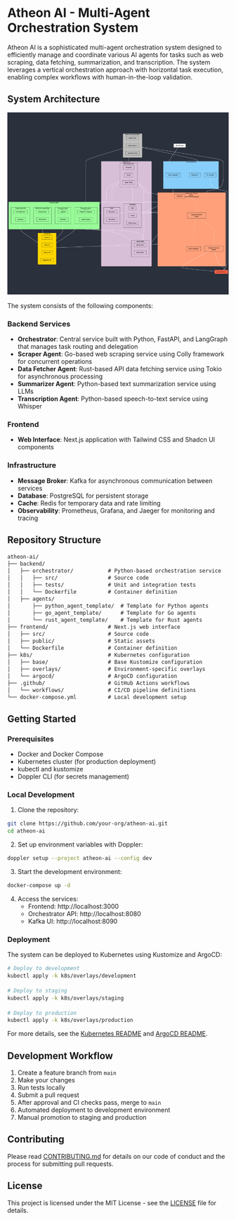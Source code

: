 # Atheon AI - Multi-Agent Orchestration System

Atheon AI is a sophisticated multi-agent orchestration system designed to efficiently manage and coordinate various AI agents for tasks such as web scraping, data fetching, summarization, and transcription. The system leverages a vertical orchestration approach with horizontal task execution, enabling complex workflows with human-in-the-loop validation.

## System Architecture

![Atheon AI Architecture](docs/architecture.png)

The system consists of the following components:

### Backend Services

- **Orchestrator**: Central service built with Python, FastAPI, and LangGraph that manages task routing and delegation
- **Scraper Agent**: Go-based web scraping service using Colly framework for concurrent operations
- **Data Fetcher Agent**: Rust-based API data fetching service using Tokio for asynchronous processing
- **Summarizer Agent**: Python-based text summarization service using LLMs
- **Transcription Agent**: Python-based speech-to-text service using Whisper

### Frontend

- **Web Interface**: Next.js application with Tailwind CSS and Shadcn UI components

### Infrastructure

- **Message Broker**: Kafka for asynchronous communication between services
- **Database**: PostgreSQL for persistent storage
- **Cache**: Redis for temporary data and rate limiting
- **Observability**: Prometheus, Grafana, and Jaeger for monitoring and tracing

## Repository Structure

```
atheon-ai/
├── backend/
│   ├── orchestrator/           # Python-based orchestration service
│   │   ├── src/                # Source code
│   │   ├── tests/              # Unit and integration tests
│   │   └── Dockerfile          # Container definition
│   ├── agents/
│       ├── python_agent_template/  # Template for Python agents
│       ├── go_agent_template/      # Template for Go agents
│       └── rust_agent_template/    # Template for Rust agents
├── frontend/                   # Next.js web interface
│   ├── src/                    # Source code
│   ├── public/                 # Static assets
│   └── Dockerfile              # Container definition
├── k8s/                        # Kubernetes configuration
│   ├── base/                   # Base Kustomize configuration
│   ├── overlays/               # Environment-specific overlays
│   └── argocd/                 # ArgoCD configuration
├── .github/                    # GitHub Actions workflows
│   └── workflows/              # CI/CD pipeline definitions
└── docker-compose.yml          # Local development setup
```

## Getting Started

### Prerequisites

- Docker and Docker Compose
- Kubernetes cluster (for production deployment)
- kubectl and kustomize
- Doppler CLI (for secrets management)

### Local Development

1. Clone the repository:

```bash
git clone https://github.com/your-org/atheon-ai.git
cd atheon-ai
```

2. Set up environment variables with Doppler:

```bash
doppler setup --project atheon-ai --config dev
```

3. Start the development environment:

```bash
docker-compose up -d
```

4. Access the services:
   - Frontend: http://localhost:3000
   - Orchestrator API: http://localhost:8080
   - Kafka UI: http://localhost:8090

### Deployment

The system can be deployed to Kubernetes using Kustomize and ArgoCD:

```bash
# Deploy to development
kubectl apply -k k8s/overlays/development

# Deploy to staging
kubectl apply -k k8s/overlays/staging

# Deploy to production
kubectl apply -k k8s/overlays/production
```

For more details, see the [Kubernetes README](k8s/README.md) and [ArgoCD README](k8s/argocd/README.md).

## Development Workflow

1. Create a feature branch from `main`
2. Make your changes
3. Run tests locally
4. Submit a pull request
5. After approval and CI checks pass, merge to `main`
6. Automated deployment to development environment
7. Manual promotion to staging and production

## Contributing

Please read [CONTRIBUTING.md](CONTRIBUTING.md) for details on our code of conduct and the process for submitting pull requests.

## License

This project is licensed under the MIT License - see the [LICENSE](LICENSE) file for details. 